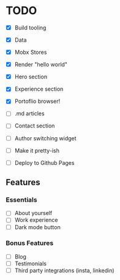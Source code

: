 # TODO

- [x] Build tooling
- [x] Data
- [x] Mobx Stores
- [x] Render "hello world"
- [x] Hero section
- [x] Experience section
- [x] Portoflio browser!
- [ ] .md articles
- [ ] Contact section
- [ ] Author switching widget
- [ ] Make it pretty-ish
- [ ] Deploy to Github Pages


## Features


### Essentials

- [ ] About yourself
- [ ] Work experience
- [ ] Dark mode button

### Bonus Features

- [ ] Blog
- [ ] Testimonials 
- [ ] Third party integrations (insta, linkedin)
